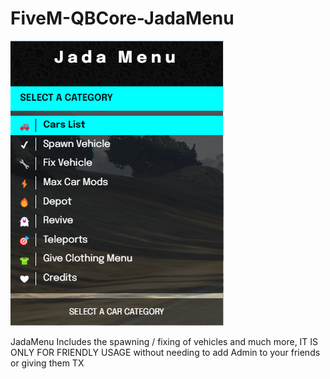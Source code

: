 # FiveM-QBCore-JadaMenu

![Main Menu](https://github.com/JadaDev/FiveM-QBCore-JadaMenu/blob/main/img/JadaMenu.png?raw=true)


JadaMenu Includes the spawning / fixing of vehicles and much more, IT IS ONLY FOR FRIENDLY USAGE without needing to add Admin to your friends or giving them TX
